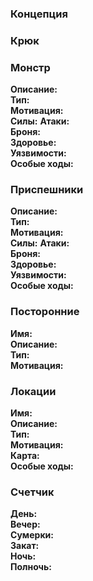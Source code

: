 ### Концепция

### Крюк

### Монстр

**Описание:**  
**Тип:**  
**Мотивация:**  
**Силы:**
**Атаки:**  
**Броня:**  
**Здоровье:**  
**Уязвимости:**  
**Особые ходы:**  

### Приспешники

**Описание:**  
**Тип:**  
**Мотивация:**  
**Силы:**
**Атаки:**  
**Броня:**  
**Здоровье:**  
**Уязвимости:**  
**Особые ходы:**  

### Посторонние

**Имя:**  
**Описание:**  
**Тип:**  
**Мотивация:**  

### Локации

**Имя:**  
**Описание:**  
**Тип:**  
**Мотивация:**  
**Карта:**  
**Особые ходы:**  

### Счетчик

**День:**  
**Вечер:**  
**Сумерки:**  
**Закат:**  
**Ночь:**  
**Полночь:**  

